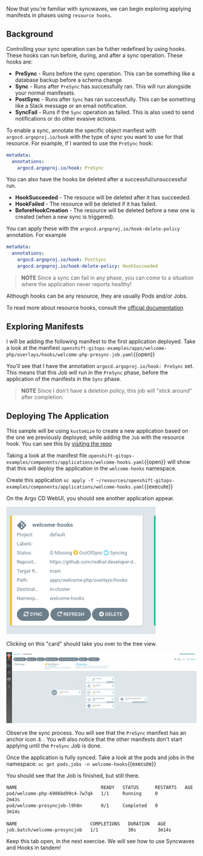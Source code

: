 Now that you're familiar with syncwaves, we can begin exploring applying
manifests in phases using `resource hooks`.

## Background

Controlling your sync operation can be futher redefined by using
hooks. These hooks can run before, during, and after a sync
operation. These hooks are:

* **PreSync** - Runs before the sync operation. This can be something like a database backup before a schema change
* **Sync** - Runs after `PreSync` has successfully ran. This will run alongside your normal manifesets.
* **PostSync** - Runs after `Sync` has ran successfully. This can be something like a Slack message or an email notification.
* **SyncFail** - Runs if the `Sync` operation as failed. This is also used to send notifications or do other evasive actions.

To enable a sync, annotate the specific object manfiest with
`argocd.argoproj.io/hook` with the type of sync you want to use for that
resource. For example, if I wanted to use the `PreSync` hook:

```yaml
metadata:
  annotations:
    argocd.argoproj.io/hook: PreSync
```

You can also have the hooks be deleted after a successful/unsuccessful run.

* **HookSucceeded** - The resouce will be deleted after it has succeeded.
* **HookFailed** - The resource will be deleted if it has failed.
* **BeforeHookCreation** - The resource will be deleted before a new one is created (when a new sync is triggered).

You can apply these with the `argocd.argoproj.io/hook-delete-policy`
annotation. For example

```yaml
metadata:
  annotations:
    argocd.argoproj.io/hook: PostSync
    argocd.argoproj.io/hook-delete-policy: HookSucceeded
```

> **NOTE** Since a sync can fail in any phase, you can come to a situation where the application never reports healthy!

Although hooks can be any resource, they are usually Pods and/or Jobs.

To read more about resource hooks, consult the [official documentation](https://argoproj.github.io/argo-cd/user-guide/resource_hooks)

## Exploring Manifests

I will be adding the following manifest to the first
application deployed. Take a look at the manfiest
`openshift-gitops-examples/apps/welcome-php/overlays/hooks/welcome-php-presync-job.yaml`{{open}}

You'll see that I have the annotation `argocd.argoproj.io/hook: PreSync`
set. This means that this Job will run in the `PreSync` phase, before
the application of the manifests in the `Sync` phase.

> **NOTE** Since I don't have a deletion policy, this job will "stick around" after completion.

## Deploying The Application

This sample will be using `kustomize` to create a new application based
on the one we previously deployed; while adding the `Job`
with the resource hook. You can see this by [visiting the repo](https://github.com/redhat-developer-demos/openshift-gitops-examples/tree/main/apps/welcome-php/overlays/hooks)

Taking a look at the manifest file `openshift-gitops-examples/components/applications/welcome-hooks.yaml`{{open}}
will show that this will deploy the application in the `welcome-hooks`
namespace.

Create this application `oc apply -f ~/resources/openshift-gitops-examples/components/applications/welcome-hooks.yaml`{{execute}}

On the Argo CD WebUI, you should see another application appear.

![hooks-card](../../assets/gitops/hooks-card.png)

Clicking on this "card" should take you over to the tree view.

![hooks-tree](../../assets/gitops/hooks-tree.png)

Observe the sync process. You will see that the `PreSync` manifest has
an anchor icon ⚓ . You will also notice that the other manifests don't
start applying until the `PreSync` Job is done.

Once the application is fully synced. Take a look at the pods and jobs in
the namespace: `oc get pods,jobs -n welcome-hooks`{{execute}}

You should see that the Job is finished, but still there.

```shell
NAME                               READY   STATUS      RESTARTS   AGE
pod/welcome-php-6986bd99c4-7w7qk   1/1     Running     0          2m43s
pod/welcome-presyncjob-l9h8n       0/1     Completed   0          3m14s

NAME                           COMPLETIONS   DURATION   AGE
job.batch/welcome-presyncjob   1/1           30s        3m14s
```

Keep this tab open, in the next exercise. We will see how to use Syncwaves
and Hooks in tandem!